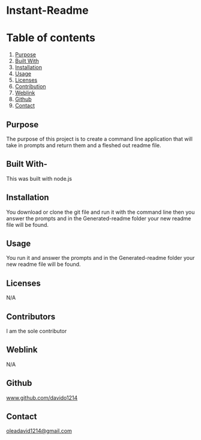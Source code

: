 
  # Instant-Readme

  # Table of contents
  1. [Purpose](#purpose)
  2. [Built With](#built)
  3. [Installation](#install)
  4. [Usage](#usage)
  5. [Licenses](#license)
  6. [Contribution](#contribution)
  7. [Weblink](#weblink)
  8. [Github](#github)
  9. [Contact](#contact)



  ## Purpose <a name="purpose"></a>
   The purpose of this project is to create a command line application that will take in prompts and return them and a fleshed out readme file.


  ## Built With- <a name="built"></a>
  This was built with node.js


  ## Installation <a name="install"></a>
   You download or clone the git file and run it with the command line then you answer the prompts and in the Generated-readme folder your new readme file will be found.


  ## Usage <a name="usage"></a>
   You run it and answer the prompts and in the Generated-readme folder your new readme file will be found.


  ## Licenses <a name="license"></a>
  N/A


  ## Contributors <a name="contribution"></a>
   I am the sole contributor


  ## Weblink <a name="weblink"></a>
   N/A


  ## Github <a name="github"></a>
   www.github.com/davido1214


  ## Contact <a name="contact"></a>
   oleadavid1214@gmail.com

   
